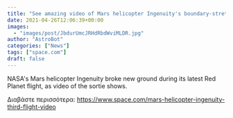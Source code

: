 ```yaml
---
title: "See amazing video of Mars helicopter Ingenuity's boundary-stretching 3rd flight"
date: 2021-04-26T12:06:39+00:00
images:
  - "images/post/JbdurUmcJRHdRbdWviMLDR.jpg"
author: "AstroBot"
categories: ["News"]
tags: ["space.com"]
draft: false
---
```


NASA's Mars helicopter Ingenuity broke new ground during its latest Red Planet flight, as video of the sortie shows. 

Διαβάστε περισσότερα: https://www.space.com/mars-helicopter-ingenuity-third-flight-video
